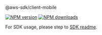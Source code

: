 @aws-sdk/client-mobile

[![NPM version](https://img.shields.io/npm/v/@aws-sdk/client-mobile/beta.svg)](https://www.npmjs.com/package/@aws-sdk/client-mobile)
[![NPM downloads](https://img.shields.io/npm/dm/@aws-sdk/client-mobile.svg)](https://www.npmjs.com/package/@aws-sdk/client-mobile)

For SDK usage, please step to [SDK readme](https://github.com/aws/aws-sdk-js-v3).
